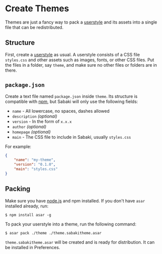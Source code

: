 # Create Themes

Themes are just a fancy way to pack a [userstyle](userstyle-tutorial.md) and its assets into a single file that can be redistributed.

## Structure

First, create a [userstyle](userstyle-tutorial.md) as usual. A userstyle consists of a CSS file `styles.css` and other assets such as images, fonts, or other CSS files. Put the files in a folder, say `theme`, and make sure no other files or folders are in there.

## `package.json`

Create a text file named `package.json` inside `theme`. Its structure is compatible with [npm](https://docs.npmjs.com/getting-started/using-a-package.json), but Sabaki will only use the following fields:

* `name` - All lowercase, no spaces, dashes allowed
* `description` *(optional)*
* `version` - In the form of `x.x.x`
* `author` *(optional)*
* `homepage` *(optional)*
* `main` - The CSS file to include in Sabaki, usually `styles.css`

For example:

~~~json
{
    "name": "my-theme",
    "version": "0.1.0",
    "main": "styles.css"
}
~~~

## Packing

Make sure you have [node.js](https://nodejs.org/) and npm installed. If you don't have `asar` installed already, run:

	$ npm install asar -g

To pack your userstyle into a theme, run the following command:

	$ asar pack ./theme ./theme.sabakitheme.asar

`theme.sabakitheme.asar` will be created and is ready for distribution. It can be installed in Preferences.
